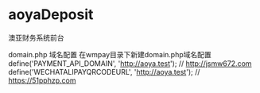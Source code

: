 # aoyaDeposit

澳亚财务系统前台

domain.php 域名配置
在wmpay目录下新建domain.php域名配置
define('PAYMENT_API_DOMAIN', 'http://aoya.test'); // http://jsmw672.com
define('WECHATALIPAYQRCODEURL', 'http://aoya.test'); // https://51pphzp.com
